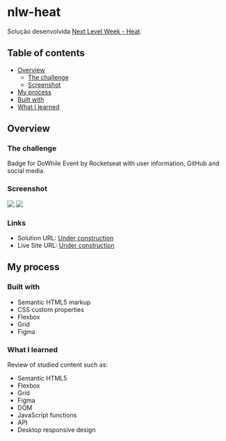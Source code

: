 # nlw-heat

Solução desenvolvida [Next Level Week - Heat](https://nextlevelweek.com/).

## Table of contents

- [Overview](#overview)
  - [The challenge](#the-challenge)
  - [Screenshot](#screenshot)
 - [My process](#my-process)
  - [Built with](#built-with)
  - [What I learned](#what-i-learned)



## Overview

### The challenge

Badge for DoWhile Event by Rocketseat with user information, GitHub and social media.

### Screenshot

![](./screenshot.png)
![](./screenshot-mobile.jpeg)

### Links

- Solution URL: [Under construction](#overview)
- Live Site URL: [Under construction](#overview)

## My process

### Built with

- Semantic HTML5 markup
- CSS custom properties
- Flexbox
- Grid
- Figma

### What I learned

Review of studied content such as:
- Semantic HTML5
- Flexbox
- Grid
- Figma
- DOM
- JavaScript functions
- API
- Desktop responsive design




